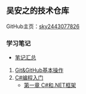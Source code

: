 ## 吴安之的技术仓库

GitHub主页：[sky2443077826](https://github.com/sky2443077826/) 

### 学习笔记

* [笔记汇总](https://github.com/sky2443077826/My-Notes/tree/master) 
1. [Git&GitHub基本操作](https://github.com/sky2443077826/My-Notes/blob/d35d36650c5800e32589b47ea6c4427f7319cce4/Git&GitHUb/Git&GitHub.md) 
2. [C#编程入门](https://github.com/sky2443077826/My-Notes/tree/master/CSharp) 
   * [第一章 C#和.NET框架](https://github.com/sky2443077826/My-Notes/blob/b2376920c263cafa7a26d5755aa9623b6a90ffd8/CSharp/01-C%23&.NET.md)

